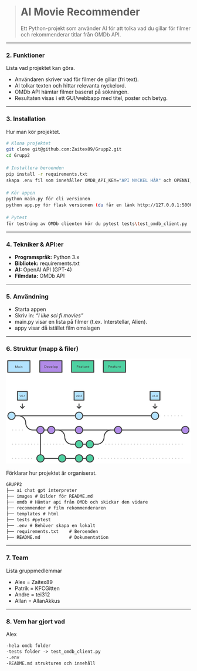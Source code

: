 > # AI Movie Recommender
>
> Ett Python-projekt som använder AI för att tolka vad du gillar för filmer och rekommenderar titlar från OMDb API.

---

### 2. **Funktioner**

Lista vad projektet kan göra.

* Användaren skriver vad för filmer de gillar (fri text).
* AI tolkar texten och hittar relevanta nyckelord.
* OMDb API hämtar filmer baserat på sökningen.
* Resultaten visas i ett GUI/webbapp med titel, poster och betyg.

---

### 3. **Installation**

Hur man kör projektet.
```bash
# Klona projektet
git clone git@github.com:Zaitex89/Grupp2.git
cd Grupp2

# Installera beroenden
pip install -r requirements.txt
skapa .env fil som innehåller OMDB_API_KEY="API NYCKEL HÄR" och OPENAI_API_KEY"API NYCKEL HÄR"

# Kör appen
python main.py för cli versionen
python app.py för flask versionen (du får en länk http://127.0.0.1:5000 som tar dig till hemsidan)

# Pytest
för testning av OMDb clienten kör du pytest tests\test_omdb_client.py
```

---

### 4. **Tekniker & API:er**

* **Programspråk:** Python 3.x
* **Bibliotek:** requirements.txt
* **AI:** OpenAI API (GPT-4)
* **Filmdata:** OMDb API

---

### 5. **Användning**

* Starta appen
* Skriv in: *“I like sci fi movies”*
* main.py visar en lista på filmer (t.ex. Interstellar, Alien).
* appy visar då istället film omslagen



---

### 6. **Struktur (mapp & filer)**

![FlowChart](images/flowchart.png)



Förklarar hur projektet är organiserat.

```
GRUPP2
├── ai chat gpt interpreter
├── images # Bilder för README.md 
├── omdb # Hämtar api från OMDb och skickar den vidare
├── recommender # film rekommenderaren
├── templates # html
├── tests #pytest
├── .env # Behöver skapa en lokalt
├── requirements.txt    # Beroenden
├── README.md           # Dokumentation
```


---

### 7. **Team**

Lista gruppmedlemmar 

* Alex = Zaitex89
* Patrik = KFCGitten
* Andre = tei312    
* Allan = AllanAkkus
---

### 8. **Vem har gjort vad**

Alex 
```
-hela omdb folder
-tests folder -> test_omdb_client.py
-.env
-README.md strukturen och innehåll

```





